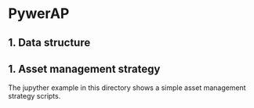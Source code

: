 # PywerAP

## 1. Data structure

## 1. Asset management strategy

The jupyther example in this directory shows a simple asset management strategy scripts.


